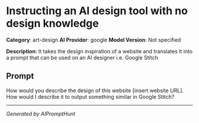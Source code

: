# Instructing an AI design tool with no design knowledge

**Category**: art-design
**AI Provider**: google
**Model Version**: Not specified

**Description**: It takes the design inspiration of a website and translates it into a prompt that can be used on an AI designer i.e. Google Stitch

## Prompt

How would you describe the design of this website [insert website URL]. How would I describe it to output something similar in Google Stitch?

---
*Generated by AIPromptHunt*

